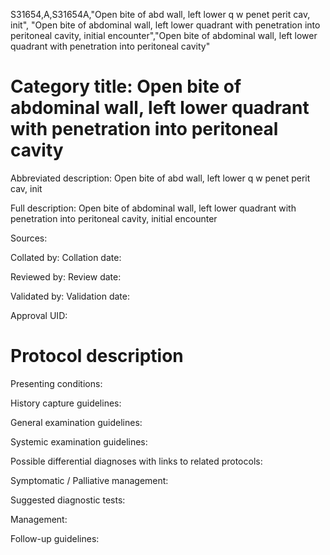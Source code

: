 S31654,A,S31654A,"Open bite of abd wall, left lower q w penet perit cav, init", "Open bite of abdominal wall, left lower quadrant with penetration into peritoneal cavity, initial encounter","Open bite of abdominal wall, left lower quadrant with penetration into peritoneal cavity"
# Category title: Open bite of abdominal wall, left lower quadrant with penetration into peritoneal cavity

Abbreviated description: Open bite of abd wall, left lower q w penet perit cav, init

Full description: Open bite of abdominal wall, left lower quadrant with penetration into peritoneal cavity, initial encounter

Sources:

Collated by:
Collation date:

Reviewed by:
Review date:

Validated by:
Validation date:

Approval UID:

# Protocol description

Presenting conditions:

History capture guidelines:

General examination guidelines:

Systemic examination guidelines:

Possible differential diagnoses with links to related protocols:

Symptomatic / Palliative management:

Suggested diagnostic tests:

Management:

Follow-up guidelines:
